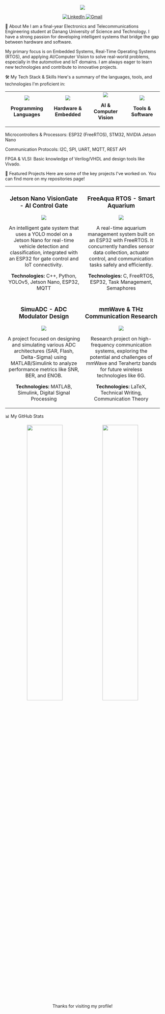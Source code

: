 <!--

Hi, Ba Thanh! This is a new, professionally designed README for your GitHub profile.

To use it, simply copy all the content from this file and paste it into your profile's README.md.

Don't forget to update the LinkedIn profile URL!
-->

<!-- Header Banner -->

<p align="center">
<img src="https://www.google.com/search?q=https://readme-typing-svg.herokuapp.com/%3Ffont%3DRighteous%26size%3D35%26center%3Dtrue%26vCenter%3Dtrue%26width%3D1000%26height%3D70%26duration%3D3500%26lines%3DHi%2BThere!%2BI%27m%2BNguyen%2BBa%2BThanh+👋;Embedded+Systems+%26+AI+Enthusiast;Electronics+%26+Telecommunications+Engineer" />
</p>

<!-- Social Icons -->

<p align="center">
<a href="YOUR_LINKEDIN_PROFILE_URL_HERE">
<img src="https://www.google.com/search?q=https://img.shields.io/badge/LinkedIn-0077B5%3Fstyle%3Dfor-the-badge%26logo%3Dlinkedin%26logoColor%3Dwhite" alt="LinkedIn"/>
</a>
<a href="mailto:bathanh124ads@gmail.com">
<img src="https://img.shields.io/badge/Gmail-D14836?style=for-the-badge&logo=gmail&logoColor=white" alt="Gmail"/>
</a>
</p>

📖 About Me
I am a final-year Electronics and Telecommunications Engineering student at Danang University of Science and Technology. I have a strong passion for developing intelligent systems that bridge the gap between hardware and software.

My primary focus is on Embedded Systems, Real-Time Operating Systems (RTOS), and applying AI/Computer Vision to solve real-world problems, especially in the automotive and IoT domains. I am always eager to learn new technologies and contribute to innovative projects.

🛠️ My Tech Stack & Skills
Here's a summary of the languages, tools, and technologies I'm proficient in:

<table>
<tr>
<td align="center" width="180">
<img src="https://www.google.com/url?sa=E&source=gmail&q=https://skillicons.dev/icons?i=c,cpp,python" />




<b>Programming Languages</b>
</td>
<td align="center" width="180">
<img src="https://www.google.com/url?sa=E&source=gmail&q=https://skillicons.dev/icons?i=linux,raspberrypi,arduino" />




<b>Hardware & Embedded</b>
</td>
<td align="center" width="180">
<img src="https://www.google.com/url?sa=E&source=gmail&q=https://skillicons.dev/icons?i=tensorflow,pytorch,opencv" />




<b>AI & Computer Vision</b>
</td>
<td align="center" width="180">
<img src="https://www.google.com/url?sa=E&source=gmail&q=https://skillicons.dev/icons?i=matlab,vscode,git,altium" />




<b>Tools & Software</b>
</td>
</tr>
</table>

Microcontrollers & Processors: ESP32 (FreeRTOS), STM32, NVIDIA Jetson Nano

Communication Protocols: I2C, SPI, UART, MQTT, REST API

FPGA & VLSI: Basic knowledge of Verilog/VHDL and design tools like Vivado.

🚀 Featured Projects
Here are some of the key projects I've worked on. You can find more on my repositories page!

<table>
<tr>
<td width="50%">
<h3 align="center">Jetson Nano VisionGate - AI Control Gate</h3>
<div align="center">
<a href="https://www.google.com/search?q=https://github.com/bathanh0309/PBL3_Smart_Parking" title="Jetson Nano VisionGate">
<img src="https://www.google.com/search?q=https://github-readme-stats.vercel.app/api/pin/%3Fusername%3Dbathanh0309%26repo%3DPBL3_Smart_Parking%26theme%3Dtokyonight%26show_owner%3Dtrue" />
</a>
<p>An intelligent gate system that uses a YOLO model on a Jetson Nano for real-time vehicle detection and classification, integrated with an ESP32 for gate control and IoT connectivity.</p>
<p><b>Technologies:</b> C++, Python, YOLOv5, Jetson Nano, ESP32, MQTT</p>
</div>
</td>
<td width="50%">
<h3 align="center">FreeAqua RTOS - Smart Aquarium</h3>
<div align="center">
<a href="https://www.google.com/search?q=https://github.com/bathanh0309/FreeRTOS_Smart_Aquarium" title="FreeAqua RTOS">
<img src="https://www.google.com/search?q=https://github-readme-stats.vercel.app/api/pin/%3Fusername%3Dbathanh0309%26repo%3DFreeRTOS_Smart_Aquarium%26theme%3Dtokyonight%26show_owner%3Dtrue" />
</a>
<p>A real-time aquarium management system built on an ESP32 with FreeRTOS. It concurrently handles sensor data collection, actuator control, and communication tasks safely and efficiently.</p>
<p><b>Technologies:</b> C, FreeRTOS, ESP32, Task Management, Semaphores</p>
</div>
</td>
</tr>
<tr>
<td width="50%">
<h3 align="center">SimuADC - ADC Modulator Design</h3>
<div align="center">
<a href="https://www.google.com/search?q=https://github.com/bathanh0309/ADC_Modulator_Design" title="SimuADC">
<img src="https://www.google.com/search?q=https://github-readme-stats.vercel.app/api/pin/%3Fusername%3Dbathanh0309%26repo%3DADC_Modulator_Design%26theme%3Dtokyonight%26show_owner%3Dtrue" />
</a>
<p>A project focused on designing and simulating various ADC architectures (SAR, Flash, Delta-Sigma) using MATLAB/Simulink to analyze performance metrics like SNR, BER, and ENOB.</p>
<p><b>Technologies:</b> MATLAB, Simulink, Digital Signal Processing</p>
</div>
</td>
<td width="50%">
<h3 align="center">mmWave & THz Communication Research</h3>
<div align="center">
<a href="https://www.google.com/search?q=https://github.com/bathanh0309/Latex_mmWave_THz" title="mmWave Research">
<img src="https://www.google.com/search?q=https://github-readme-stats.vercel.app/api/pin/%3Fusername%3Dbathanh0309%26repo%3DHigh_Frequency_mmWave_THz%26theme%3Dtokyonight%26show_owner%3Dtrue" />
</a>
<p>Research project on high-frequency communication systems, exploring the potential and challenges of mmWave and Terahertz bands for future wireless technologies like 6G.</p>
<p><b>Technologies:</b> LaTeX, Technical Writing, Communication Theory</p>
</div>
</td>
</tr>
</table>

📊 My GitHub Stats
<p align="center">
<img width="48%" src="https://www.google.com/search?q=https://github-readme-stats.vercel.app/api%3Fusername%3Dbathanh0309%26show_icons%3Dtrue%26theme%3Dtokyonight%26hide_border%3Dtrue%26include_all_commits%3Dtrue%26count_private%3Dtrue" />
<img width="48%" src="https://www.google.com/search?q=https://github-readme-stats.vercel.app/api/top-langs/%3Fusername%3Dbathanh0309%26layout%3Dcompact%26langs_count%3D6%26theme%3Dtokyonight%26hide_border%3Dtrue" />
</p>

<p align="center">
Thanks for visiting my profile!
</p
